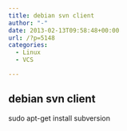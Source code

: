 ```yaml
---
title: debian svn client
author: "-"
date: 2013-02-13T09:58:48+00:00
url: /?p=5148
categories:
  - Linux
  - VCS

---
```

## debian svn client
sudo apt-get install subversion
